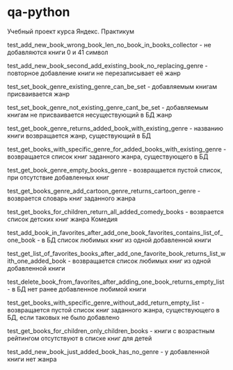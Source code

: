 # qa-python
Учебный проект курса Яндекс. Практикум


test_add_new_book_wrong_book_len_no_book_in_books_collector - не добавляются книги 0 и 41 символ

test_add_new_book_second_add_existing_book_no_replacing_genre - повторное добавление книги не перезаписывает её жанр

test_set_book_genre_existing_genre_can_be_set - добавляемым книгам присваивается жанр

test_set_book_genre_not_existing_genre_cant_be_set - добавляемым книгам не присваивается несуществующий в БД жанр

test_get_book_genre_returns_added_book_with_existing_genre - названию книги возвращается жанр, существующий в БД

test_get_books_with_specific_genre_for_added_books_with_existing_genre - возвращается список книг заданного жанра, существующего в БД

test_get_book_genre_empty_books_genre - возвращается пустой список, при отсутствие добавленных книг

test_get_books_genre_add_cartoon_genre_returns_cartoon_genre - возврается словарь книг заданного жанра

test_get_books_for_children_return_all_added_comedy_books - возврается список детских книг жанра Комедия

test_add_book_in_favorites_after_add_one_book_favorites_contains_list_of_one_book - в БД список любимых книг из одной добавленной книги

test_get_list_of_favorites_books_after_add_one_favorite_book_returns_list_with_one_added_book - возвращается список любимых книг из одной добавленной книги

test_delete_book_from_favorites_after_adding_one_book_returns_empty_list - в БД нет ранее добавленное любимой книги

test_get_books_with_specific_genre_without_add_return_empty_list - возвращается пустой список книг заданного жанра, существующего в БД, если таковых не было добавлено

test_get_books_for_children_only_children_books - книги с возрастным рейтингом отсутствуют в списке книг для детей

test_add_new_book_just_added_book_has_no_genre - у добавленной книги нет жанра